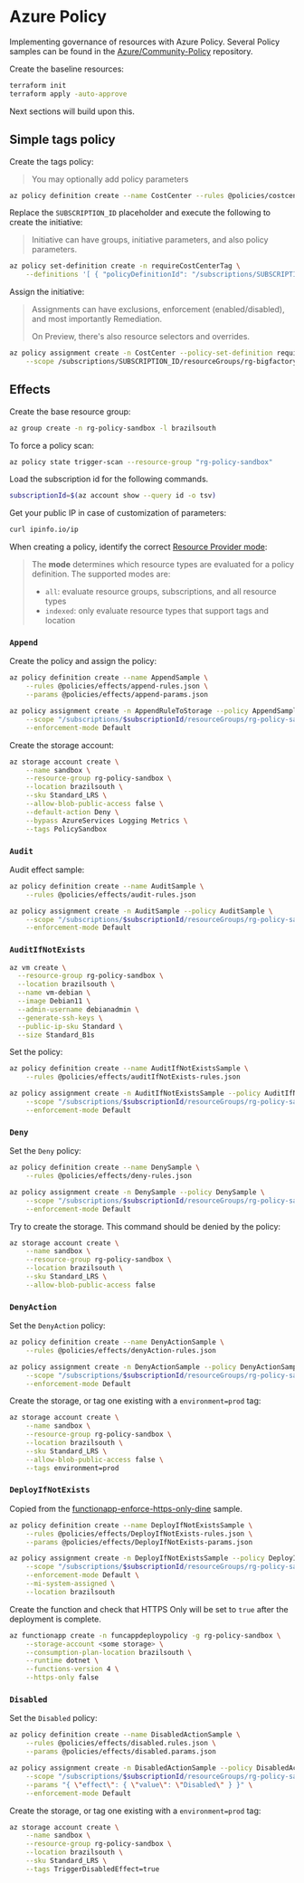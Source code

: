 # Azure Policy

Implementing governance of resources with Azure Policy. Several Policy samples can be found in the [Azure/Community-Policy][2] repository.

Create the baseline resources:

```sh
terraform init
terraform apply -auto-approve
```

Next sections will build upon this.

## Simple tags policy

Create the tags policy:

> You may optionally add policy parameters

```sh
az policy definition create --name CostCenter --rules @policies/costcenter/rules.json
```

Replace the `SUBSCRIPTION_ID` placeholder and execute the following to create the initiative:

> Initiative can have groups, initiative parameters, and also policy parameters.

```sh
az policy set-definition create -n requireCostCenterTag \
    --definitions '[ { "policyDefinitionId": "/subscriptions/SUBSCRIPTION_ID/providers/Microsoft.Authorization/policyDefinitions/CostCenter" } ]'
```

Assign the initiative:

> Assignments can have exclusions, enforcement (enabled/disabled), and most importantly Remediation.
> 
> On Preview, there's also resource selectors and overrides.

```sh
az policy assignment create -n CostCenter --policy-set-definition requireCostCenterTag \
    --scope /subscriptions/SUBSCRIPTION_ID/resourceGroups/rg-bigfactory
```

## Effects

Create the base resource group:

```sh
az group create -n rg-policy-sandbox -l brazilsouth
```

To force a policy scan:

```sh
az policy state trigger-scan --resource-group "rg-policy-sandbox"
```

Load the subscription id for the following commands.

```sh
subscriptionId=$(az account show --query id -o tsv)
```

Get your public IP in case of customization of parameters:

```sh
curl ipinfo.io/ip
```

When creating a policy, identify the correct [Resource Provider mode][1]:

> The **mode** determines which resource types are evaluated for a policy definition. The supported modes are:
> 
> - `all`: evaluate resource groups, subscriptions, and all resource types
> - `indexed`: only evaluate resource types that support tags and location


### `Append`

Create the policy and assign the policy:

```sh
az policy definition create --name AppendSample \
    --rules @policies/effects/append-rules.json \
    --params @policies/effects/append-params.json

az policy assignment create -n AppendRuleToStorage --policy AppendSample \
    --scope "/subscriptions/$subscriptionId/resourceGroups/rg-policy-sandbox" \
    --enforcement-mode Default
```

Create the storage account:

```sh
az storage account create \
    --name sandbox \
    --resource-group rg-policy-sandbox \
    --location brazilsouth \
    --sku Standard_LRS \
    --allow-blob-public-access false \
    --default-action Deny \
    --bypass AzureServices Logging Metrics \
    --tags PolicySandbox
```

### `Audit`

Audit effect sample:

```sh
az policy definition create --name AuditSample \
    --rules @policies/effects/audit-rules.json

az policy assignment create -n AuditSample --policy AuditSample \
    --scope "/subscriptions/$subscriptionId/resourceGroups/rg-policy-sandbox" \
    --enforcement-mode Default
```

### `AuditIfNotExists`

```sh
az vm create \
  --resource-group rg-policy-sandbox \
  --location brazilsouth \
  --name vm-debian \
  --image Debian11 \
  --admin-username debianadmin \
  --generate-ssh-keys \
  --public-ip-sku Standard \
  --size Standard_B1s
```

Set the policy:

```sh
az policy definition create --name AuditIfNotExistsSample \
    --rules @policies/effects/auditIfNotExists-rules.json

az policy assignment create -n AuditIfNotExistsSample --policy AuditIfNotExistsSample \
    --scope "/subscriptions/$subscriptionId/resourceGroups/rg-policy-sandbox" \
    --enforcement-mode Default
```

### `Deny`

Set the `Deny` policy:

```sh
az policy definition create --name DenySample \
    --rules @policies/effects/deny-rules.json

az policy assignment create -n DenySample --policy DenySample \
    --scope "/subscriptions/$subscriptionId/resourceGroups/rg-policy-sandbox" \
    --enforcement-mode Default
```

Try to create the storage. This command should be denied by the policy:

```sh
az storage account create \
    --name sandbox \
    --resource-group rg-policy-sandbox \
    --location brazilsouth \
    --sku Standard_LRS \
    --allow-blob-public-access false
```

### `DenyAction`

Set the `DenyAction` policy:

```sh
az policy definition create --name DenyActionSample \
    --rules @policies/effects/denyAction-rules.json

az policy assignment create -n DenyActionSample --policy DenyActionSample \
    --scope "/subscriptions/$subscriptionId/resourceGroups/rg-policy-sandbox" \
    --enforcement-mode Default
```

Create the storage, or tag one existing with a `environment=prod` tag:

```sh
az storage account create \
    --name sandbox \
    --resource-group rg-policy-sandbox \
    --location brazilsouth \
    --sku Standard_LRS \
    --allow-blob-public-access false \
    --tags environment=prod
```

### `DeployIfNotExists`

Copied from the [functionapp-enforce-https-only-dine][3] sample.

```sh
az policy definition create --name DeployIfNotExistsSample \
    --rules @policies/effects/DeployIfNotExists-rules.json \
    --params @policies/effects/DeployIfNotExists-params.json

az policy assignment create -n DeployIfNotExistsSample --policy DeployIfNotExistsSample \
    --scope "/subscriptions/$subscriptionId/resourceGroups/rg-policy-sandbox" \
    --enforcement-mode Default \
    --mi-system-assigned \
    --location brazilsouth
```

Create the function and check that HTTPS Only will be set to `true` after the deployment is complete.

```sh
az functionapp create -n funcappdeploypolicy -g rg-policy-sandbox \
    --storage-account <some storage> \
    --consumption-plan-location brazilsouth \
    --runtime dotnet \
    --functions-version 4 \
    --https-only false
```

### `Disabled`

Set the `Disabled` policy:

```sh
az policy definition create --name DisabledActionSample \
    --rules @policies/effects/disabled.rules.json \
    --params @policies/effects/disabled.params.json

az policy assignment create -n DisabledActionSample --policy DisabledActionSample \
    --scope "/subscriptions/$subscriptionId/resourceGroups/rg-policy-sandbox" \
    --params "{ \"effect\": { \"value\": \"Disabled\" } }" \
    --enforcement-mode Default
```

Create the storage, or tag one existing with a `environment=prod` tag:

```sh
az storage account create \
    --name sandbox \
    --resource-group rg-policy-sandbox \
    --location brazilsouth \
    --sku Standard_LRS \
    --tags TriggerDisabledEffect=true
```

[1]: https://learn.microsoft.com/en-us/azure/governance/policy/concepts/definition-structure#resource-manager-modes
[2]: https://github.com/Azure/Community-Policy
[3]: https://github.com/Azure/Community-Policy/blob/53c5f27699d149eeb2f554e7f62b2dd6b5ce1817/Policies/App%20Service/functionapp-enforce-https-only-dine/azurepolicy.json

